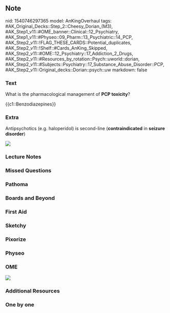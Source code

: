 ## Note
nid: 1540746297365
model: AnKingOverhaul
tags: #AK_Original_Decks::Step_2::Cheesy_Dorian_(M3), #AK_Step1_v11::#OME_banner::Clinical::12_Psychiatry, #AK_Step1_v11::#Physeo::09_Pharm::13_Psychiatric::14_PCP, #AK_Step2_v11::!FLAG_THESE_CARDS::Potential_duplicates, #AK_Step2_v11::!Shelf::#Cards_AnKing_Skipped, #AK_Step2_v11::#OME::12_Psychiatry::17_Addiction_2_Drugs, #AK_Step2_v11::#Resources_by_rotation::Psych::uworld::dorian, #AK_Step2_v11::#Subjects::Psychiatry::17_Substance_Abuse_Disorder::PCP, #AK_Step2_v11::Original_decks::Dorian::psych::uw
markdown: false

### Text
What is the pharmacological management of <b>PCP toxicity</b>?
<div>
  {{c1::Benzodiazepines}}
</div>

### Extra
Antipsychotics (e.g. haloperidol) is second-line
(<b>contraindicated</b> in <b>seizure</b> <b>disorder</b>)
<div><img src="paste-585270898459138.jpg"></div>

### Lecture Notes


### Missed Questions


### Pathoma


### Boards and Beyond


### First Aid


### Sketchy


### Pixorize


### Physeo


### OME
<div class="ome-widget">
  <a href=
  "https://onlinemeded.org/spa/psychiatry?ref=anki"><img src=
  "_OME_AnkiFlashcards_Topic_2.png"></a>
</div>

### Additional Resources


### One by one

